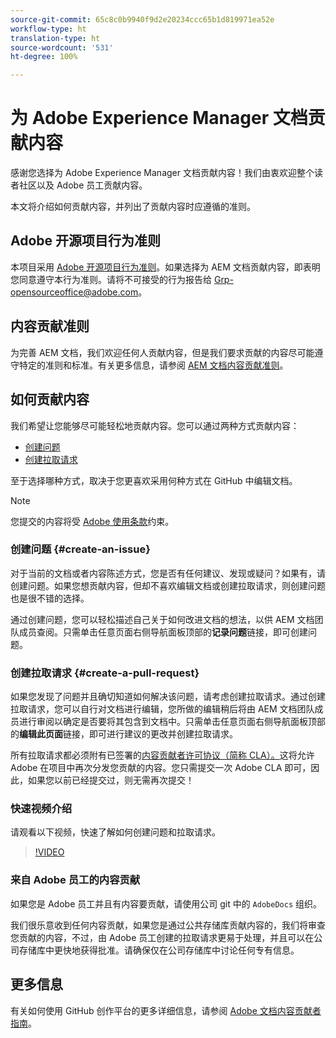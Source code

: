 ```yaml
---
source-git-commit: 65c8c0b9940f9d2e20234ccc65b1d819971ea52e
workflow-type: ht
translation-type: ht
source-wordcount: '531'
ht-degree: 100%

---
```

# 为 Adobe Experience Manager 文档贡献内容

感谢您选择为 Adobe Experience Manager 文档贡献内容！我们由衷欢迎整个读者社区以及 Adobe 员工贡献内容。

本文将介绍如何贡献内容，并列出了贡献内容时应遵循的准则。

## Adobe 开源项目行为准则

本项目采用 [Adobe 开源项目行为准则](code-of-conduct.md)。如果选择为 AEM 文档贡献内容，即表明您同意遵守本行为准则。请将不可接受的行为报告给 [Grp-opensourceoffice@adobe.com](mailto:Grp-opensourceoffice@adobe.com)。

## 内容贡献准则

为完善 AEM 文档，我们欢迎任何人贡献内容，但是我们要求贡献的内容尽可能遵守特定的准则和标准。有关更多信息，请参阅 [AEM 文档内容贡献准则](guidelines.md)。

## 如何贡献内容

我们希望让您能够尽可能轻松地贡献内容。您可以通过两种方式贡献内容：

* [创建问题](#create-an-issue)
* [创建拉取请求](#create-a-pull-request)

至于选择哪种方式，取决于您更喜欢采用何种方式在 GitHub 中编辑文档。

>[!NOTE]
>
>您提交的内容将受 [Adobe 使用条款](https://www.adobe.com/cn/legal/terms.html)约束。

### 创建问题 {#create-an-issue}

对于当前的文档或者内容陈述方式，您是否有任何建议、发现或疑问？如果有，请创建问题。如果您想贡献内容，但却不喜欢编辑文档或创建拉取请求，则创建问题也是很不错的选择。

通过创建问题，您可以轻松描述自己关于如何改进文档的想法，以供 AEM 文档团队成员查阅。只需单击任意页面右侧导航面板顶部的&#x200B;**记录问题**&#x200B;链接，即可创建问题。

### 创建拉取请求 {#create-a-pull-request}

如果您发现了问题并且确切知道如何解决该问题，请考虑创建拉取请求。通过创建拉取请求，您可以自行对文档进行编辑，您所做的编辑稍后将由 AEM 文档团队成员进行审阅以确定是否要将其包含到文档中。只需单击任意页面右侧导航面板顶部的&#x200B;**编辑此页面**&#x200B;链接，即可进行建议的更改并创建拉取请求。

所有拉取请求都必须附有已签署的[内容贡献者许可协议（简称 CLA）。](https://opensource.adobe.com/cla.html)这将允许 Adobe 在项目中再次分发您贡献的内容。您只需提交一次 Adobe CLA 即可，因此，如果您以前已经提交过，则无需再次提交！

### 快速视频介绍

请观看以下视频，快速了解如何创建问题和拉取请求。

>[!VIDEO](https://video.tv.adobe.com/v/27069?captions=chi_hans)

### 来自 Adobe 员工的内容贡献

如果您是 Adobe 员工并且有内容要贡献，请使用公司 git 中的 `AdobeDocs` 组织。

我们很乐意收到任何内容贡献，如果您是通过公共存储库贡献内容的，我们将审查您贡献的内容，不过，由 Adobe 员工创建的拉取请求更易于处理，并且可以在公司存储库中更快地获得批准。请确保仅在公司存储库中讨论任何专有信息。

## 更多信息

有关如何使用 GitHub 创作平台的更多详细信息，请参阅 [Adobe 文档内容贡献者指南](https://docs.adobe.com/help/en/contributor/contributor-guide/introduction.html)。
